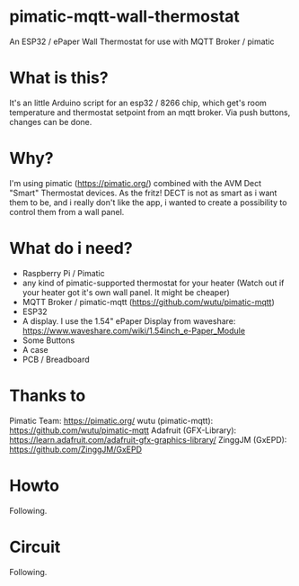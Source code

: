 # pimatic-mqtt-wall-thermostat
An ESP32 / ePaper Wall Thermostat for use with MQTT Broker / pimatic

# What is this?
It's an little Arduino script for an esp32 / 8266 chip, which get's room temperature and thermostat setpoint from an mqtt broker. Via push buttons, changes can be done. 

# Why?
I'm using pimatic (https://pimatic.org/) combined with the AVM Dect "Smart" Thermostat devices. As the fritz! DECT is not as smart as i want them to be, and i really don't like the app, i wanted to create a possibility to control them from a wall panel.

# What do i need?
- Raspberry Pi / Pimatic 
- any kind of pimatic-supported thermostat for your heater (Watch out if your heater got it's own wall panel. It might be cheaper)
- MQTT Broker / pimatic-mqtt (https://github.com/wutu/pimatic-mqtt)
- ESP32
- A display. I use the 1.54" ePaper Display from waveshare: https://www.waveshare.com/wiki/1.54inch_e-Paper_Module
- Some Buttons
- A case
- PCB / Breadboard

# Thanks to
Pimatic Team: https://pimatic.org/
wutu (pimatic-mqtt): https://github.com/wutu/pimatic-mqtt
Adafruit (GFX-Library): https://learn.adafruit.com/adafruit-gfx-graphics-library/
ZinggJM (GxEPD): https://github.com/ZinggJM/GxEPD

# Howto
Following.

# Circuit
Following.

